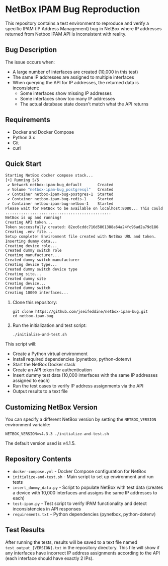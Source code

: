 # NetBox IPAM Bug Reproduction

This repository contains a test environment to reproduce and verify a specific IPAM (IP Address Management) bug in NetBox where IP addresses returned from Netbox IPAM API is inconsistent with reality.

## Bug Description

The issue occurs when:
- A large number of interfaces are created (10,000 in this test)
- The same IP addresses are assigned to multiple interfaces
- When querying the API for IP addresses, the returned data is inconsistent:
  - Some interfaces show missing IP addresses
  - Some interfaces show too many IP addresses
  - The actual database state doesn't match what the API returns

## Requirements

- Docker and Docker Compose
- Python 3.x
- Git
- curl

## Quick Start

```bash
Starting NetBox docker compose stack...
[+] Running 5/5
 ✔ Network netbox-ipam-bug_default       Created                                                                                                                                                                                                                  0.1s 
 ✔ Volume "netbox-ipam-bug_postgresql"   Created                                                                                                                                                                                                                  0.0s 
 ✔ Container netbox-ipam-bug-postgres-1  Started                                                                                                                                                                                                                  0.5s 
 ✔ Container netbox-ipam-bug-redis-1     Started                                                                                                                                                                                                                  0.5s 
 ✔ Container netbox-ipam-bug-netbox-1    Started                                                                                                                                                                                                                  0.8s 
Please wait for NetBox to be available on localhost:8080... This could take a minute.
...............................................
NetBox is up and running!
Creating API token...
Token successfully created: 82ec6cddc716d5861388a64a24fc96ad2a79d186
Creating .env file...
Setup complete! Environment file created with NetBox URL and token.
Inserting dummy data...
Creating device role...
Created dummy switch role
Creating manufacturer...
Created dummy switch manufacturer
Creating device type...
Created dummy switch device type
Creating site...
Created dummy site
Creating device...
Created dummy switch
Creating 10000 interfaces...
```

1. Clone this repository:
   ```
   git clone https://github.com/jseifeddine/netbox-ipam-bug.git
   cd netbox-ipam-bug
   ```

2. Run the initialization and test script:
   ```
   ./initialize-and-test.sh
   ```

This script will:
- Create a Python virtual environment
- Install required dependencies (pynetbox, python-dotenv)
- Start the NetBox Docker stack
- Create an API token for authentication
- Insert dummy test data (10,000 interfaces with the same IP addresses assigned to each)
- Run the test cases to verify IP address assignments via the API
- Output results to a text file

## Customizing NetBox Version

You can specify a different NetBox version by setting the `NETBOX_VERSION` environment variable:

```
NETBOX_VERSION=v4.3.3 ./initialize-and-test.sh
```

The default version used is v4.1.5.

## Repository Contents

- `docker-compose.yml` - Docker Compose configuration for NetBox
- `initialize-and-test.sh` - Main script to set up environment and run tests
- `insert_dummy_data.py` - Script to populate NetBox with test data (creates a device with 10,000 interfaces and assigns the same IP addresses to each)
- `test-ipam.py` - Test script to verify IPAM functionality and detect inconsistencies in API responses
- `requirements.txt` - Python dependencies (pynetbox, python-dotenv)

## Test Results

After running the tests, results will be saved to a text file named `test_output_[VERSION].txt` in the repository directory. This file will show if any interfaces have incorrect IP address assignments according to the API (each interface should have exactly 2 IPs).
